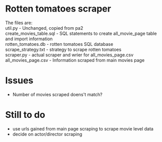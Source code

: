# Rotten tomatoes scraper

The files are:  
  util.py                   - Unchanged, copied from pa2  
  create_movies_table.sql   - SQL statements to create all_movie_page table and import information  
  rotten_tomatoes.db        - rotten tomatoes SQL database  
  scrape_strategy.txt       - strategy to scrape rotten tomatoes  
  scraper.py                - actual scraper and wrier for all_movies_page.csv  
  all_movies_page.csv       - Information scraped from main movies page  
  
# Issues
  - Number of movies scraped doens't match?  
  
# Still to do
  - use urls gained from main page scraping to scrape movie level data  
  - decide on actor/director scraping  
